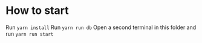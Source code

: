 # How to start

Run `yarn install`
Run `yarn run db`
Open a second terminal in this folder and run `yarn run start`
